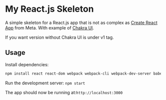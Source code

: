 # My React.js Skeleton

A simple skeleton for a React.js app that is not as complex as [Create React App](https://github.com/facebook/create-react-app) from Meta. With example of [Chakra UI](https://v2.chakra-ui.com/).

If you want version without Chakra UI is under v1 tag.

## Usage

Install dependencies:

```bash
npm install react react-dom webpack webpack-cli webpack-dev-server babel-loader @babel/core @babel/preset-env @babel/preset-react html-webpack-plugin @chakra-ui/react @emotion/react @emotion/styled framer-motion
```

Run the development server: `npm start`

The app should now be running at:`http://localhost:3000`
